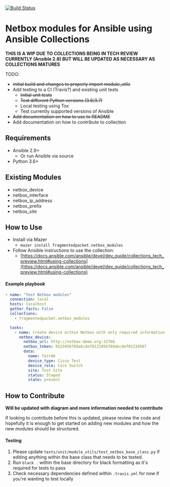 [![Build Status](https://travis-ci.org/FragmentedPacket/netbox_modules.svg?branch=master)](https://travis-ci.org/FragmentedPacket/netbox_modules) 
# Netbox modules for Ansible using Ansible Collections 

**THIS IS A WIP DUE TO COLLECTIONS BEING IN TECH REVIEW CURRENTLY (Ansible 2.8) BUT WILL BE UPDATED AS NECESSARY AS COLLECTIONS MATURES**

TODO:
- ~~initial build and changes to properly import module_utils~~
- Add testing to a CI (Travis?) and existing unit tests
  - ~~Initial unit tests~~
  - ~~Test different Python versions (3.6/3.7)~~
  - Local testing using Tox
  - Test currently supported versions of Ansible
- ~~Add documentation on how to use to README~~
- Add documentation on how to contribute to collection

## Requirements
- Ansible 2.9+
  - Or run Ansible via source
- Python 3.6+

## Existing Modules

 - netbox_device
 - netbox_interface
 - netbox_ip_address
 - netbox_prefix
 - netbox_site

## How to Use
- Install via Mazer
  - `mazer install fragmentedpacket.netbox_modules`
- Follow Ansible instructions to use the collection:
  - [https://docs.ansible.com/ansible/devel/dev_guide/collections_tech_preview.html#using-collections](https://docs.ansible.com/ansible/devel/dev_guide/collections_tech_preview.html#using-collections)

#### Example playbook
```yaml
- name: "Test Netbox modules"
  connection: local
  hosts: localhost
  gather_facts: False
  collections:
    - fragmentedpacket.netbox_modules

  tasks:
    - name: Create device within Netbox with only required information
      netbox_device:
        netbox_url: http://netbox-demo.org:32768
        netbox_token: 0123456789abcdef0123456789abcdef01234567
        data:
          name: Test66
          device_type: Cisco Test
          device_role: Core Switch
          site: Test Site
          status: Staged
          state: present
```

## How to Contribute
**Will be updated with diagram and more information needed to contribute**

If looking to contribute before this is updated, please review the code and hopefully it is enough to get started on adding new modules and how the new modules should be structured.

#### Testing

 1. Please update `tests/unit/module_utils/test_netbox_base_class.py` if editing anything within the base class that needs to be tested.
 2. Run `black .` within the base directory for black formatting as it's required for tests to pass
 3. Check necessary dependencies defined within `.travis.yml` for now if you're wanting to test locally
